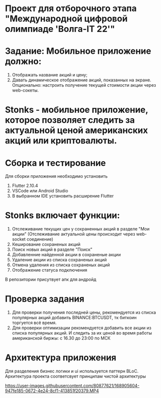 # Проект для отборочного этапа "Международной цифровой олимпиаде 'Волга-IT 22'"

# Задание: Мобильное приложение должно: 
1. Отображать название акций и цену; 
2. Давать динамическое отображение акций, показанных на экране.
Опционально: настроить получение текущей стоимости акции через web-сокеты.

# Stonks - мобильное приложение, которое позволяет следить за актуальной ценой американских акций или криптовалюты.

# Сборка и тестирование
Для сборки приложения необходимо установить
1. Flutter 2.10.4
2. VSCode или Android Studio
3. В выбранном IDE установить расширение Flutter

# Stonks включает функции: 
1. Отслеживание текущих цен у сохраненных акций в разделе "Мои акции" (Отслеживание актуальной цены происходит через web-socket соединение) 
2. Кеширование сохраненых акций 
3. Поиск новых акций в разделе "Поиск" 
4. Добавленние найденной акции в сохраненые акции 
5. Удаление акции из списка сохраненых акций 
6. Отмена удаления из списка сохраненых акций 
7. Отображение статуса подключения

В репозитории присутвует апк для андройд

# Проверка задания
1. Для проверки получения последней цены, рекомендуется из списка популярных акций добавить BINANCE:BTCUSDT,
тк биткоин торгуется всё время.
2. Для проверки оптимизации рекомендуется добавить все акции из списка популярных акций.
И следить за их ценой во время работы американской биржы: с 16.30 до 23:00 по МСК


# Архитектура приложения
Для разделения бизнес логики и  ui используется паттерн BLoC.
Архитектура проекта соответсвует принципам чистой архитектуры

https://user-images.githubusercontent.com/80877621/168905604-947fe185-0672-4e24-8cf1-413851f20379.MP4

